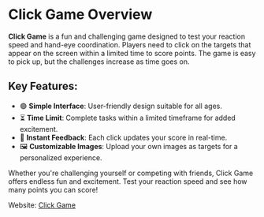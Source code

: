 <!DOCTYPE html>
<html lang="en">

<body>
    <div class="container">
        <h1 class="title">Click Game Overview</h1>
        <p class="description">
            <strong>Click Game</strong> is a fun and challenging game designed to test your reaction speed and hand-eye coordination. Players need to click on the targets that appear on the screen within a limited time to score points. The game is easy to pick up, but the challenges increase as time goes on.
        </p>
        <h2 class="features-title">Key Features:</h2>
        <ul class="features-list">
            <li>🟢 <strong>Simple Interface</strong>: User-friendly design suitable for all ages.</li>
            <li>⏳ <strong>Time Limit</strong>: Complete tasks within a limited timeframe for added excitement.</li>
            <li>🔄 <strong>Instant Feedback</strong>: Each click updates your score in real-time.</li>
            <li>🖼️ <strong>Customizable Images</strong>: Upload your own images as targets for a personalized experience.</li>
        </ul>
        <p class="conclusion">
            Whether you're challenging yourself or competing with friends, Click Game offers endless fun and excitement. Test your reaction speed and see how many points you can score!
        </p>
    <div>
    Website: <a href="https://click-game-tan.vercel.app/" target="_blank" rel="noopener noreferrer">Click Game</a>
</div>
    </div>
</body>
</html>
